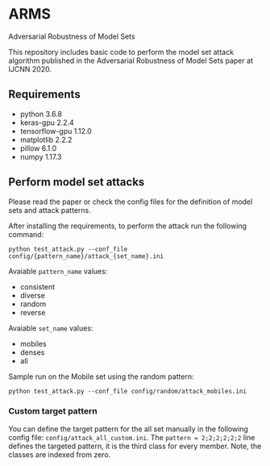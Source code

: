 # ARMS
Adversarial Robustness of Model Sets

This repository includes basic code to perform the model set attack algorithm  published in the Adversarial Robustness of Model Sets paper at IJCNN 2020.

## Requirements
* python 3.6.8
* keras-gpu 2.2.4
* tensorflow-gpu 1.12.0
* matplotlib 2.2.2
* pillow 6.1.0
* numpy 1.17.3

## Perform model set attacks
Please read the paper or check the config files for the definition of model sets and attack patterns.

After installing the requirements, to perform the attack run the following command:

`python test_attack.py --conf_file config/{pattern_name}/attack_{set_name}.ini`

Avaiable `pattern_name` values:
* consistent
* diverse
* random
* reverse

Avaiable `set_name` values:
* mobiles
* denses
* all


Sample run on the Mobile set using the random pattern:

`python test_attack.py --conf_file config/random/attack_mobiles.ini`

### Custom target pattern
You can define the target pattern for the all set manually in the following config file:
`config/attack_all_custom.ini`.
The `pattern = 2;2;2;2;2;2` line defines the targeted pattern, it is the third class for every member.
Note, the classes are indexed from zero.
